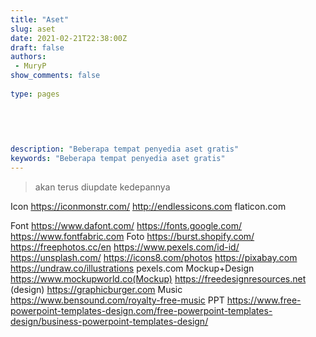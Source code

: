 ```yaml
---
title: "Aset"
slug: aset
date: 2021-02-21T22:38:00Z
draft: false 
authors:
 - MuryP
show_comments: false 
 
type: pages 
 

 
 
 
description: "Beberapa tempat penyedia aset gratis" 
keywords: "Beberapa tempat penyedia aset gratis" 
--- 
```

> akan terus diupdate kedepannya

Icon
https://iconmonstr.com/
http://endlessicons.com 
flaticon.com 


Font
https://www.dafont.com/
https://fonts.google.com/
https://www.fontfabric.com
Foto
https://burst.shopify.com/
https://freephotos.cc/en
https://www.pexels.com/id-id/
https://unsplash.com/
https://icons8.com/photos
https://pixabay.com
https://undraw.co/illustrations
pexels.com
Mockup+Design
https://www.mockupworld.co(Mockup)
https://freedesignresources.net (design)
https://graphicburger.com
Music
https://www.bensound.com/royalty-free-music
PPT
https://www.free-powerpoint-templates-design.com/free-powerpoint-templates-design/business-powerpoint-templates-design/